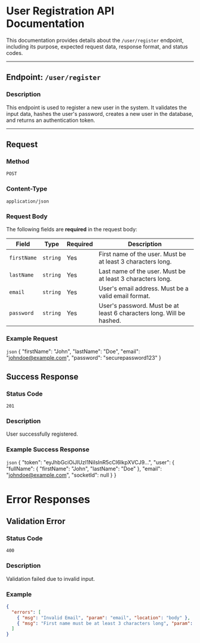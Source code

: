 # User Registration API Documentation

This documentation provides details about the `/user/register` endpoint, including its purpose, expected request data, response format, and status codes.

---

## **Endpoint**: `/user/register`

### **Description**
This endpoint is used to register a new user in the system. It validates the input data, hashes the user's password, creates a new user in the database, and returns an authentication token.

---

## **Request**

### **Method**
`POST`

### **Content-Type**
`application/json`

### **Request Body**
The following fields are **required** in the request body:

| Field       | Type     | Required | Description                                                        |
|-------------|----------|----------|--------------------------------------------------------------------|
| `firstName` | `string` | Yes      | First name of the user. Must be at least 3 characters long.       |
| `lastName`  | `string` | Yes      | Last name of the user. Must be at least 3 characters long.        |
| `email`     | `string` | Yes      | User's email address. Must be a valid email format.               |
| `password`  | `string` | Yes      | User's password. Must be at least 6 characters long. Will be hashed. |

### **Example Request**
```json```
{
  "firstName": "John",
  "lastName": "Doe",
  "email": "johndoe@example.com",
  "password": "securepassword123"
}

## **Success Response**

### **Status Code**
`201`

### **Description**
User successfully registered.

### **Example Success Response**
```json```
{
  "token": "eyJhbGciOiJIUzI1NiIsInR5cCI6IkpXVCJ9...",
  "user": {
    "fullName": {
      "firstName": "John",
      "lastName": "Doe"
    },
    "email": "johndoe@example.com",
    "socketId": null
  }
}

# Error Responses

## **Validation Error**

### **Status Code**
`400`

### **Description**
Validation failed due to invalid input.

### **Example**
```json
{
  "errors": [
    { "msg": "Invalid Email", "param": "email", "location": "body" },
    { "msg": "First name must be at least 3 characters long", "param": "firstName", "location": "body" }
  ]
}
